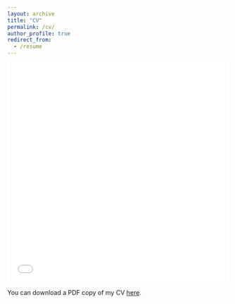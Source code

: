 ```yaml
---
layout: archive
title: "CV"
permalink: /cv/
author_profile: true
redirect_from:
  - /resume
---
```


<iframe src="/files/Grawe_Alexander_Academic_CV_en.pdf" width="100%" height="500" frameborder="no" border="0" marginwidth="0" marginheight="0"></iframe>

You can download a PDF copy of my CV [here](/files/Grawe_Alexander_Academic_CV_en.pdf).